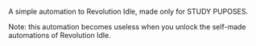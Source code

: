 A simple automation to Revolution Idle, made only for STUDY PUPOSES.

Note: this automation becomes useless when you unlock the self-made automations of Revolution Idle.
